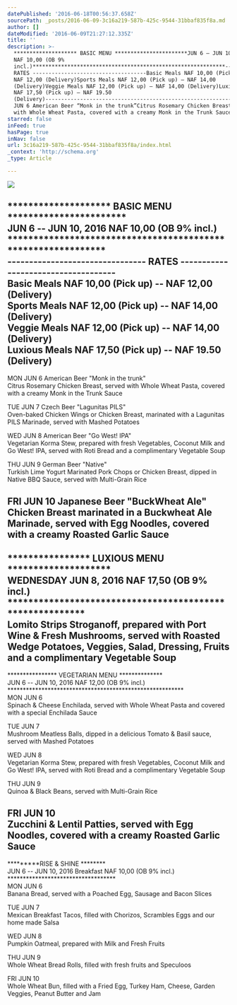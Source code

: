 ```yaml
---
datePublished: '2016-06-18T00:56:37.658Z'
sourcePath: _posts/2016-06-09-3c16a219-587b-425c-9544-31bbaf835f8a.md
author: []
dateModified: '2016-06-09T21:27:12.335Z'
title: ''
description: >-
  ******************** BASIC MENU ***********************JUN 6 – JUN 10, 2016
  NAF 10,00 (OB 9%
  incl.)*************************************************************--------------------------------
  RATES ------------------------------------Basic Meals NAF 10,00 (Pick up) –
  NAF 12,00 (Delivery)Sports Meals NAF 12,00 (Pick up) – NAF 14,00
  (Delivery)Veggie Meals NAF 12,00 (Pick up) – NAF 14,00 (Delivery)Luxious Meals
  NAF 17,50 (Pick up) – NAF 19.50
  (Delivery)-------------------------------------------------------------------------------MON
  JUN 6 American Beer “Monk in the trunk”Citrus Rosemary Chicken Breast, served
  with Whole Wheat Pasta, covered with a creamy Monk in the Trunk Sauce
starred: false
inFeed: true
hasPage: true
inNav: false
url: 3c16a219-587b-425c-9544-31bbaf835f8a/index.html
_context: 'http://schema.org'
_type: Article

---
```

![](https://the-grid-user-content.s3-us-west-2.amazonaws.com/04a8a6cc-4f08-431a-afa5-2316f7886d5a.png)

\*\*\*\*\*\*\*\*\*\*\*\*\*\*\*\*\*\*\*\* BASIC MENU \*\*\*\*\*\*\*\*\*\*\*\*\*\*\*\*\*\*\*\*\*\*\*  
JUN 6 -- JUN 10, 2016 NAF 10,00 (OB 9% incl.)  
\*\*\*\*\*\*\*\*\*\*\*\*\*\*\*\*\*\*\*\*\*\*\*\*\*\*\*\*\*\*\*\*\*\*\*\*\*\*\*\*\*\*\*\*\*\*\*\*\*\*\*\*\*\*\*\*\*\*\*\*\*  
-------------------------------- RATES ------------------------------------  
Basic Meals NAF 10,00 (Pick up) -- NAF 12,00 (Delivery)  
Sports Meals NAF 12,00 (Pick up) -- NAF 14,00 (Delivery)  
Veggie Meals NAF 12,00 (Pick up) -- NAF 14,00 (Delivery)  
Luxious Meals NAF 17,50 (Pick up) -- NAF 19.50 (Delivery)  
-------------------------------------------------------------------------------  
MON JUN 6 American Beer "Monk in the trunk"  
Citrus Rosemary Chicken Breast, served with Whole Wheat Pasta, covered with a creamy Monk in the Trunk Sauce

TUE JUN 7 Czech Beer "Lagunitas PILS"  
Oven-baked Chicken Wings or Chicken Breast, marinated with a Lagunitas PILS Marinade, served with Mashed Potatoes

WED JUN 8 American Beer "Go West! IPA"  
Vegetarian Korma Stew, prepared with fresh Vegetables, Coconut Milk and Go West! IPA, served with Roti Bread and a complimentary Vegetable Soup

THU JUN 9 German Beer "Native"  
Turkish Lime Yogurt Marinated Pork Chops or Chicken Breast, dipped in Native BBQ Sauce, served with Multi-Grain Rice

FRI JUN 10 Japanese Beer "BuckWheat Ale"  
Chicken Breast marinated in a Buckwheat Ale Marinade, served with Egg Noodles, covered with a creamy Roasted Garlic Sauce   
----------------------------------------------------------------------------  
\*\*\*\*\*\*\*\*\*\*\*\*\*\*\*\* LUXIOUS MENU \*\*\*\*\*\*\*\*\*\*\*\*\*\*\*\*\*\*\*\*  
WEDNESDAY JUN 8, 2016 NAF 17,50 (OB 9% incl.)  
\*\*\*\*\*\*\*\*\*\*\*\*\*\*\*\*\*\*\*\*\*\*\*\*\*\*\*\*\*\*\*\*\*\*\*\*\*\*\*\*\*\*\*\*\*\*\*\*\*\*\*\*\*\*\*\*\*  
Lomito Strips Stroganoff, prepared with Port Wine & Fresh Mushrooms, served with Roasted Wedge Potatoes, Veggies, Salad, Dressing, Fruits and a complimentary Vegetable Soup   
----------------------------------------------------------------------------  
\*\*\*\*\*\*\*\*\*\*\*\*\*\*\*\* VEGETARIAN MENU \*\*\*\*\*\*\*\*\*\*\*\*\*\*  
JUN 6 -- JUN 10, 2016 NAF 12,00 (OB 9% incl.)  
\*\*\*\*\*\*\*\*\*\*\*\*\*\*\*\*\*\*\*\*\*\*\*\*\*\*\*\*\*\*\*\*\*\*\*\*\*\*\*\*\*\*\*\*\*\*\*\*\*\*\*\*\*\*\*\*\*  
MON JUN 6   
Spinach & Cheese Enchilada, served with Whole Wheat Pasta and covered with a special Enchilada Sauce

TUE JUN 7  
Mushroom Meatless Balls, dipped in a delicious Tomato & Basil sauce, served with Mashed Potatoes

WED JUN 8   
Vegetarian Korma Stew, prepared with fresh Vegetables, Coconut Milk and Go West! IPA, served with Roti Bread and a complimentary Vegetable Soup

THU JUN 9  
Quinoa & Black Beans, served with Multi-Grain Rice

FRI JUN 10   
Zucchini & Lentil Patties, served with Egg Noodles, covered with a creamy Roasted Garlic Sauce   
----------------------------------------------------------------------------  
\*\*\*\*\*\*\*\*\*RISE & SHINE \*\*\*\*\*\*\*\*  
JUN 6 -- JUN 10, 2016 Breakfast NAF 10,00 (OB 9% incl.)  
\*\*\*\*\*\*\*\*\*\*\*\*\*\*\*\*\*\*\*\*\*\*\*\*\*\*\*\*\*\*\*\*\*\*\*  
MON JUN 6  
Banana Bread, served with a Poached Egg, Sausage and Bacon Slices

TUE JUN 7  
Mexican Breakfast Tacos, filled with Chorizos, Scrambles Eggs and our home made Salsa

WED JUN 8  
Pumpkin Oatmeal, prepared with Milk and Fresh Fruits

THU JUN 9  
Whole Wheat Bread Rolls, filled with fresh fruits and Speculoos

FRI JUN 10  
Whole Wheat Bun, filled with a Fried Egg, Turkey Ham, Cheese, Garden Veggies, Peanut Butter and Jam